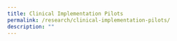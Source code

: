 ```yaml
---
title: Clinical Implementation Pilots
permalink: /research/clinical-implementation-pilots/
description: ""
---
```

